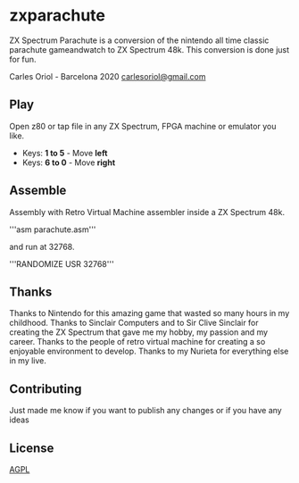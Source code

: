 # zxparachute

ZX Spectrum Parachute is a conversion of the nintendo all time classic parachute gameandwatch to ZX Spectrum 48k.
This conversion is done just for fun.

Carles Oriol - Barcelona 2020
carlesoriol@gmail.com

## Play

Open z80 or tap file in any ZX Spectrum, FPGA machine or emulator you like.

* Keys: **1 to 5** - Move **left** 
* Keys: **6 to 0** - Move **right**


## Assemble

Assembly with Retro Virtual Machine assembler inside a ZX Spectrum 48k.

'''asm parachute.asm'''

and run at 32768.

'''RANDOMIZE USR 32768'''

## Thanks

Thanks to Nintendo for this amazing game that wasted so many hours in my childhood.
Thanks to Sinclair Computers and to Sir Clive Sinclair for creating the ZX Spectrum that gave me my hobby, my passion and my career.
Thanks to the people of retro virtual machine for creating a so enjoyable environment to develop.
Thanks to my Nurieta for everything else in my live.

## Contributing
Just made me know if you want to publish any changes or if you have any ideas

## License
[AGPL](https://choosealicense.com/licenses/agpl/)